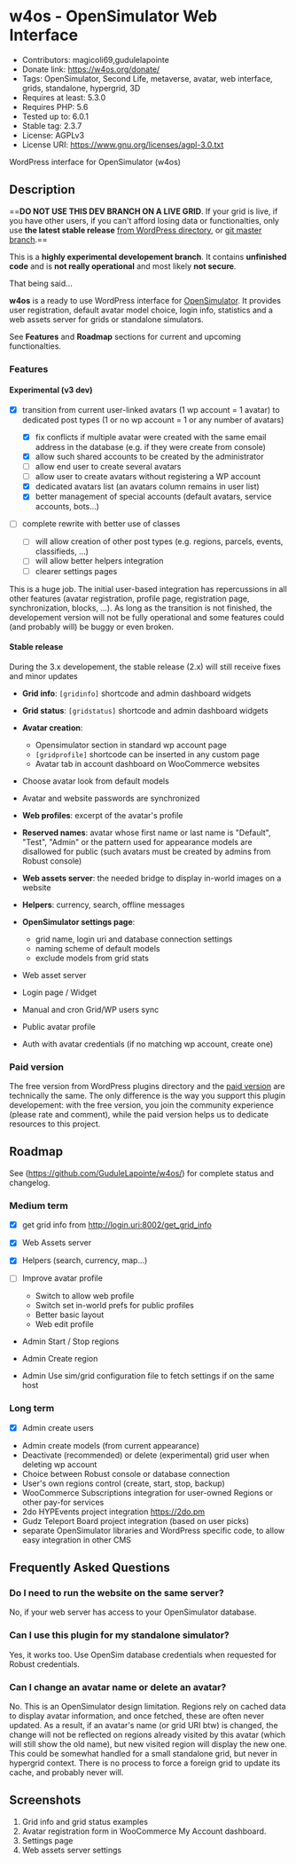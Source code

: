 # w4os - OpenSimulator Web Interface

- Contributors: magicoli69,gudulelapointe
- Donate link: <https://w4os.org/donate/>
- Tags: OpenSimulator, Second Life, metaverse, avatar, web interface, grids, standalone, hypergrid, 3D
- Requires at least: 5.3.0
- Requires PHP: 5.6
- Tested up to: 6.0.1
- Stable tag: 2.3.7
- License: AGPLv3
- License URI: <https://www.gnu.org/licenses/agpl-3.0.txt>

WordPress interface for OpenSimulator (w4os)

## Description

==**DO NOT USE THIS DEV BRANCH ON A LIVE GRID**. If your grid is live, if you have other users, if you can't afford losing data or functionalties, only use **the latest stable release** [from WordPress directory](https://wordpress.org/plugins/w4os-opensimulator-web-interface/), or [git master branch](https://github.com/GuduleLapointe/w4os/tree/master).==

This is a **highly experimental developement branch**. It contains **unfinished code** and is **not really operational** and most likely **not secure**.

That being said...

**w4os** is a ready to use WordPress interface for [OpenSimulator](http://opensimulator.org/). It provides user registration, default avatar model choice, login info, statistics and a web assets server for grids or standalone simulators.

See **Features** and **Roadmap** sections for current and upcoming functionalties.

### Features

#### Experimental (v3 dev)

- [x] transition from current user-linked avatars (1 wp account = 1 avatar) to dedicated post types (1 or no wp account = 1 or any number of avatars)

  - [x] fix conflicts if multiple avatar were created with the same email address in the database (e.g. if they were create from console)
  - [x] allow such shared accounts to be created by the administrator
  - [ ] allow end user to create several avatars
  - [ ] allow user to create avatars without registering a WP account
  - [x] dedicated avatars list (an avatars column remains in user list)
  - [x] better management of special accounts (default avatars, service accounts, bots...)

- [ ] complete rewrite with better use of classes

  - [ ] will allow creation of other post types (e.g. regions, parcels, events, classifieds, ...)
  - [ ] will allow better helpers integration
  - [ ] clearer settings pages

This is a huge job. The initial user-based integration has repercussions in all other features (avatar registration, profile page, registration page, synchronization, blocks, ...). As long as the transition is not finished, the developement version will not be fully operational and some features could (and probably will) be buggy or even broken.

#### Stable release

During the 3.x developement, the stable release (2.x) will still receive fixes and minor updates

- **Grid info**: `[gridinfo]` shortcode and admin dashboard widgets
- **Grid status**: `[gridstatus]` shortcode and admin dashboard widgets
- **Avatar creation**:

  - Opensimulator section in standard wp account page
  - `[gridprofile]` shortcode can be inserted in any custom page
  - Avatar tab in account dashboard on WooCommerce websites

- Choose avatar look from default models

- Avatar and website passwords are synchronized

- **Web profiles**: excerpt of the avatar's profile

- **Reserved names**: avatar whose first name or last name is "Default", "Test", "Admin" or the pattern used for appearance models are disallowed for public (such avatars must be created by admins from Robust console)

- **Web assets server**: the needed bridge to display in-world images on a website

- **Helpers**: currency, search, offline messages
- **OpenSimulator settings page**:

  - grid name, login uri and database connection settings
  - naming scheme of default models
  - exclude models from grid stats

- Web asset server

- Login page / Widget

- Manual and cron Grid/WP users sync

- Public avatar profile

- Auth with avatar credentials (if no matching wp account, create one)

### Paid version

The free version from WordPress plugins directory and the [paid version](https://magiiic.com/wordpress/plugins/w4os/) are technically the same. The only difference is the way you support this plugin developement: with the free version, you join the community experience (please rate and comment), while the paid version helps us to dedicate resources to this project.

## Roadmap

See (<https://github.com/GuduleLapointe/w4os/>) for complete status and changelog.

### Medium term

- [x] get grid info from <http://login.uri:8002/get_grid_info>
- [x] Web Assets server
- [x] Helpers (search, currency, map...)
- [ ] Improve avatar profile

  - Switch to allow web profile
  - Switch set in-world prefs for public profiles
  - Better basic layout
  - Web edit profile

- Admin Start / Stop regions

- Admin Create region

- Admin Use sim/grid configuration file to fetch settings if on the same host

### Long term

- [x] Admin create users
- Admin create models (from current appearance)
- Deactivate (recommended) or delete (experimental) grid user when deleting wp account
- Choice between Robust console or database connection
- User's own regions control (create, start, stop, backup)
- WooCommerce Subscriptions integration for user-owned Regions or other pay-for services
- 2do HYPEvents project integration <https://2do.pm>
- Gudz Teleport Board project integration (based on user picks)
- separate OpenSimulator libraries and WordPress specific code, to allow easy integration in other CMS

## Frequently Asked Questions

### Do I need to run the website on the same server?

No, if your web server has access to your OpenSimulator database.

### Can I use this plugin for my standalone simulator?

Yes, it works too. Use OpenSim database credentials when requested for Robust credentials.

### Can I change an avatar name or delete an avatar?

No. This is an OpenSimulator design limitation. Regions rely on cached data to display avatar information, and once fetched, these are often never updated. As a result, if an avatar's name (or grid URI btw) is changed, the change will not be reflected on regions already visited by this avatar (which will still show the old name), but new visited region will display the new one. This could be somewhat handled for a small standalone grid, but never in hypergrid context. There is no process to force a foreign grid to update its cache, and probably never will.

## Screenshots

1. Grid info and grid status examples
2. Avatar registration form in WooCommerce My Account dashboard.
3. Settings page
4. Web assets server settings
